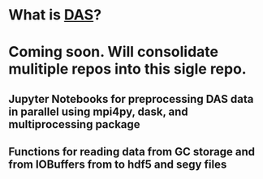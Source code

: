 # What is [DAS](https://en.wikipedia.org/wiki/Distributed_acoustic_sensing)?
# Coming soon.  Will consolidate mulitiple repos into this sigle repo.

## Jupyter Notebooks for preprocessing DAS data in parallel using mpi4py, dask, and multiprocessing package
## Functions for reading data from GC storage and from IOBuffers from to hdf5 and segy files
